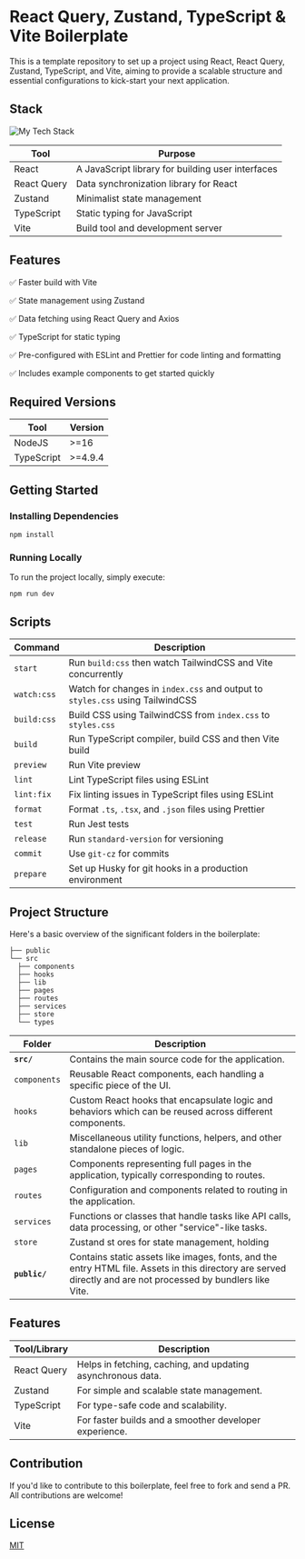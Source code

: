 # React Query, Zustand, TypeScript & Vite Boilerplate

This is a template repository to set up a project using React, React Query, Zustand, TypeScript, and Vite, aiming to provide a scalable structure and essential configurations to kick-start your next application.

## Stack

![My Tech Stack](https://github-readme-tech-stack.vercel.app/api/cards?align=center&titleAlign=center&lineCount=4&theme=github_dark&hideTitle=true&line1=react,react,61DAFB;react-query,react-query,FF4500;&line3=typescript,typescript,3178C6;vite,vite,646CFF;&line2=zustand,zustand,64D5CA;axios,axios,4183C4;&line4=eslint,eslint,4B32C3;prettier,prettier,F7B93E;)

| Tool         | Purpose                                           |
| ------------ | ------------------------------------------------- |
| React        | A JavaScript library for building user interfaces |
| React Query  | Data synchronization library for React            |
| Zustand      | Minimalist state management                       |
| TypeScript   | Static typing for JavaScript                      |
| Vite         | Build tool and development server                 |

## Features

:white_check_mark: Faster build with Vite

:white_check_mark: State management using Zustand

:white_check_mark: Data fetching using React Query and Axios

:white_check_mark: TypeScript for static typing

:white_check_mark: Pre-configured with ESLint and Prettier for code linting and formatting

:white_check_mark: Includes example components to get started quickly

## Required Versions

| Tool        | Version    |
| ----------- | ---------- |
| NodeJS      | >=16       |
| TypeScript  | >=4.9.4    |

## Getting Started

### Installing Dependencies

```
npm install
```

### Running Locally

To run the project locally, simply execute:

```
npm run dev
```

## Scripts

| Command       | Description                                                                  |
| ------------- | -----------------------------------------------------------------------------|
| `start`       | Run `build:css` then watch TailwindCSS and Vite concurrently                 |
| `watch:css`   | Watch for changes in `index.css` and output to `styles.css` using TailwindCSS|
| `build:css`   | Build CSS using TailwindCSS from `index.css` to `styles.css`                 |
| `build`       | Run TypeScript compiler, build CSS and then Vite build                       |
| `preview`     | Run Vite preview                                                             |
| `lint`        | Lint TypeScript files using ESLint                                           |
| `lint:fix`    | Fix linting issues in TypeScript files using ESLint                          |
| `format`      | Format `.ts`, `.tsx`, and `.json` files using Prettier                       |
| `test`        | Run Jest tests                                                               |
| `release`     | Run `standard-version` for versioning                                        |
| `commit`      | Use `git-cz` for commits                                                     |
| `prepare`     | Set up Husky for git hooks in a production environment                       |


## Project Structure

Here's a basic overview of the significant folders in the boilerplate:

```
├── public
└── src
  ├── components
  ├── hooks
  ├── lib
  ├── pages
  ├── routes
  ├── services
  ├── store
  └── types
```


| Folder      | Description                                                                                          |
|-------------|------------------------------------------------------------------------------------------------------|
| **`src/`**   | Contains the main source code for the application.                                                   |
| `components`| Reusable React components, each handling a specific piece of the UI.                                  |
| `hooks`     | Custom React hooks that encapsulate logic and behaviors which can be reused across different components.  |
| `lib`       | Miscellaneous utility functions, helpers, and other standalone pieces of logic.                          |
| `pages`     | Components representing full pages in the application, typically corresponding to routes.                |
| `routes`    | Configuration and components related to routing in the application.                                     |
| `services`  | Functions or classes that handle tasks like API calls, data processing, or other "service"-like tasks.    |
| `store`     | Zustand st ores for state management, holding |
| **`public/`**   | Contains static assets like images, fonts, and the entry HTML file. Assets in this directory are served directly and are not processed by bundlers like Vite. |




## Features

| Tool/Library | Description                                                    |
|--------------|----------------------------------------------------------------|
| React Query  | Helps in fetching, caching, and updating asynchronous data.    |
| Zustand      | For simple and scalable state management.                      |
| TypeScript   | For type-safe code and scalability.                            |
| Vite         | For faster builds and a smoother developer experience.         |


## Contribution

If you'd like to contribute to this boilerplate, feel free to fork and send a PR. All contributions are welcome!

## License

[MIT](https://choosealicense.com/licenses/mit/)
